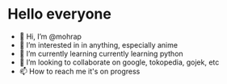 # Hello everyone

- 👋 Hi, I’m @mohrap
- 👀 I’m interested in in anything, especially anime
- 🌱 I’m currently learning currently learning python
- 💞️ I’m looking to collaborate on google, tokopedia, gojek, etc
- 📫 How to reach me it's on progress

<!---
mohrap/mohrap is a ✨ special ✨ repository because its `README.md` (this file) appears on your GitHub profile.
You can click the Preview link to take a look at your changes.
--->
